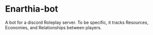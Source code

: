 # Enarthia-bot
A bot for a discord Roleplay server. To be specific, it tracks Resources, Economies, and Relationships between players.
